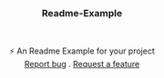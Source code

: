 <br />
  <h3 align="center">Readme-Example</h3>
  <br />
  <p align="center">
  ⚡ An Readme Example for your project
  <br />
  <a href="https://github.com/corruptmemry/readme-example/issues">Report bug</a>
  .
  <a href="https://github.com/corruptmemry/readme-example/issues">Request a feature</a>
  </p>
<br />
